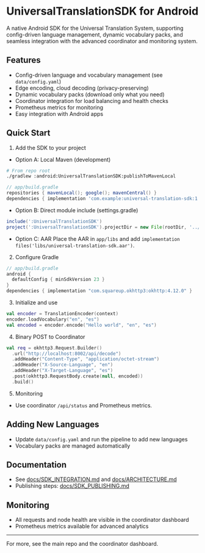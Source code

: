 # UniversalTranslationSDK for Android

A native Android SDK for the Universal Translation System, supporting config-driven language management, dynamic vocabulary packs, and seamless integration with the advanced coordinator and monitoring system.

## Features
- Config-driven language and vocabulary management (see `data/config.yaml`)
- Edge encoding, cloud decoding (privacy-preserving)
- Dynamic vocabulary packs (download only what you need)
- Coordinator integration for load balancing and health checks
- Prometheus metrics for monitoring
- Easy integration with Android apps

## Quick Start

1) Add the SDK to your project
- Option A: Local Maven (development)
```bash
# From repo root
./gradlew :android:UniversalTranslationSDK:publishToMavenLocal
```
```gradle
// app/build.gradle
repositories { mavenLocal(); google(); mavenCentral() }
dependencies { implementation 'com.example:universal-translation-sdk:1.0.0' }
```
- Option B: Direct module include (settings.gradle)
```gradle
include(':UniversalTranslationSDK')
project(':UniversalTranslationSDK').projectDir = new File(rootDir, '../android/UniversalTranslationSDK')
```
- Option C: AAR
Place the AAR in `app/libs` and add `implementation files('libs/universal-translation-sdk.aar')`.

2) Configure Gradle
```gradle
// app/build.gradle
android {
  defaultConfig { minSdkVersion 23 }
}
dependencies { implementation "com.squareup.okhttp3:okhttp:4.12.0" }
```

3) Initialize and use
```kotlin
val encoder = TranslationEncoder(context)
encoder.loadVocabulary("en", "es")
val encoded = encoder.encode("Hello world", "en", "es")
```

4) Binary POST to Coordinator
```kotlin
val req = okhttp3.Request.Builder()
  .url("http://localhost:8002/api/decode")
  .addHeader("Content-Type", "application/octet-stream")
  .addHeader("X-Source-Language", "en")
  .addHeader("X-Target-Language", "es")
  .post(okhttp3.RequestBody.create(null, encoded))
  .build()
```

5) Monitoring
- Use coordinator `/api/status` and Prometheus metrics.

## Adding New Languages
- Update `data/config.yaml` and run the pipeline to add new languages
- Vocabulary packs are managed automatically

## Documentation
- See [docs/SDK_INTEGRATION.md](../../docs/SDK_INTEGRATION.md) and [docs/ARCHITECTURE.md](../../docs/ARCHITECTURE.md)
- Publishing steps: [docs/SDK_PUBLISHING.md](../../docs/SDK_PUBLISHING.md)

## Monitoring
- All requests and node health are visible in the coordinator dashboard
- Prometheus metrics available for advanced analytics

---

For more, see the main repo and the coordinator dashboard.